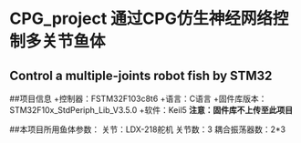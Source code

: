# CPG_project 通过CPG仿生神经网络控制多关节鱼体

Control a multiple-joints robot fish by STM32
----

##项目信息
+控制器：FSTM32F103c8t6
+语言：C语言
+固件库版本：STM32F10x_StdPeriph_Lib_V3.5.0
+软件：Keil5
**注意：固件库不上传至此项目**

##本项目所用鱼体参数：
关节：LDX-218舵机
关节数：3
耦合振荡器数：2*3
